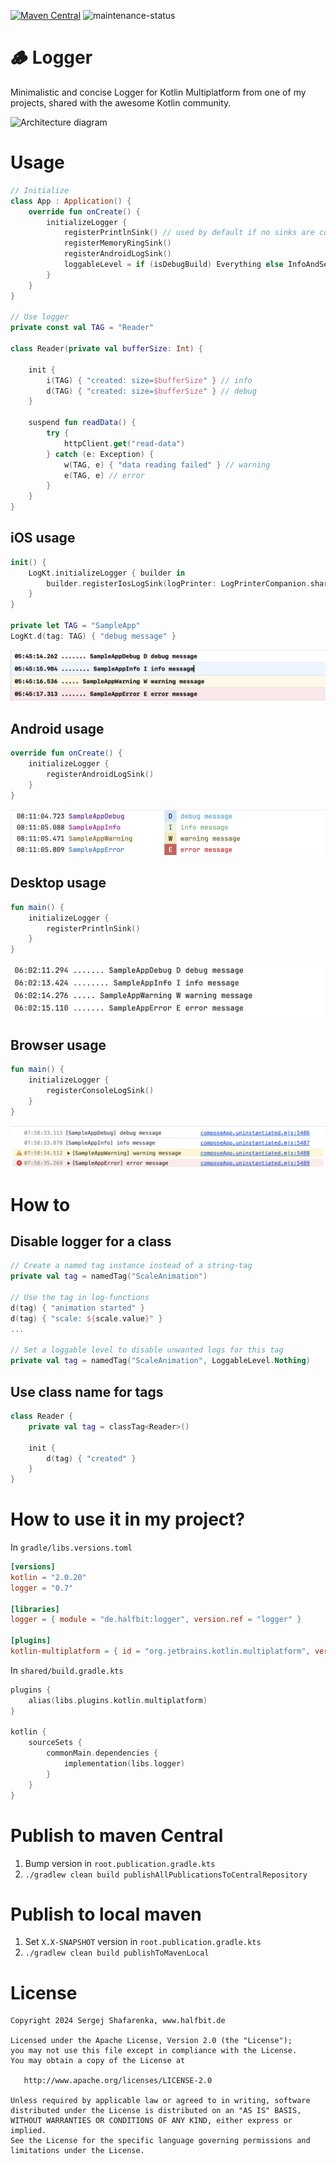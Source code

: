 [![Maven Central](http://img.shields.io/maven-central/v/de.halfbit/logger.svg)](https://central.sonatype.com/artifact/de.halfbit/logger)
![maintenance-status](https://img.shields.io/badge/maintenance-actively--developed-brightgreen.svg)

# 🪵 Logger

Minimalistic and concise Logger for Kotlin Multiplatform from one of my projects,
shared with the awesome Kotlin community.

![Architecture diagram](http://www.plantuml.com/plantuml/proxy?src=https://raw.githubusercontent.com/sergejsha/logger/master/documentation/architecture.v3.iuml)

# Usage

```kotlin
// Initialize
class App : Application() {
    override fun onCreate() {
        initializeLogger {
            registerPrintlnSink() // used by default if no sinks are configured
            registerMemoryRingSink()
            registerAndroidLogSink()
            loggableLevel = if (isDebugBuild) Everything else InfoAndSevere
        }
    }
}

// Use logger
private const val TAG = "Reader"

class Reader(private val bufferSize: Int) {

    init {
        i(TAG) { "created: size=$bufferSize" } // info
        d(TAG) { "created: size=$bufferSize" } // debug
    }

    suspend fun readData() {
        try {
            httpClient.get("read-data")
        } catch (e: Exception) {
            w(TAG, e) { "data reading failed" } // warning
            e(TAG, e) // error
        }
    }
}
```

## iOS usage

```swift
init() {
    LogKt.initializeLogger { builder in
        builder.registerIosLogSink(logPrinter: LogPrinterCompanion.shared.Default)
    }
}

private let TAG = "SampleApp"
LogKt.d(tag: TAG) { "debug message" }
```

![iOS log](https://raw.githubusercontent.com/sergejsha/logger/master/documentation/examples/iOS.png)

## Android usage

```kotlin
override fun onCreate() {
    initializeLogger {
        registerAndroidLogSink()
    }
}
```

![Android log](https://raw.githubusercontent.com/sergejsha/logger/master/documentation/examples/android.png)

## Desktop usage

```kotlin
fun main() {
    initializeLogger {
        registerPrintlnSink()
    }
}
```

![Desktop log](https://raw.githubusercontent.com/sergejsha/logger/master/documentation/examples/desktop.png)

## Browser usage

```kotlin
fun main() {
    initializeLogger {
        registerConsoleLogSink()
    }
}
```

![Browser log](https://raw.githubusercontent.com/sergejsha/logger/master/documentation/examples/jsBrowser.png)

# How to

## Disable logger for a class

```kotlin
// Create a named tag instance instead of a string-tag
private val tag = namedTag("ScaleAnimation")

// Use the tag in log-functions
d(tag) { "animation started" }
d(tag) { "scale: ${scale.value}" }
...

// Set a loggable level to disable unwanted logs for this tag
private val tag = namedTag("ScaleAnimation", LoggableLevel.Nothing)
```

## Use class name for tags

```kotlin
class Reader {
    private val tag = classTag<Reader>()

    init {
        d(tag) { "created" }
    }
}
```

# How to use it in my project?

In `gradle/libs.versions.toml`

```toml
[versions]
kotlin = "2.0.20"
logger = "0.7"

[libraries]
logger = { module = "de.halfbit:logger", version.ref = "logger" }

[plugins]
kotlin-multiplatform = { id = "org.jetbrains.kotlin.multiplatform", version.ref = "kotlin" }
```

In `shared/build.gradle.kts`

```kotlin
plugins {
    alias(libs.plugins.kotlin.multiplatform)
}

kotlin {
    sourceSets {
        commonMain.dependencies {
            implementation(libs.logger)
        }
    }
}
```

# Publish to maven Central

1. Bump version in `root.publication.gradle.kts`
2. `./gradlew clean build publishAllPublicationsToCentralRepository`

# Publish to local maven

1. Set `X.X-SNAPSHOT` version in `root.publication.gradle.kts`
2. `./gradlew clean build publishToMavenLocal`

# License

```
Copyright 2024 Sergej Shafarenka, www.halfbit.de

Licensed under the Apache License, Version 2.0 (the "License");
you may not use this file except in compliance with the License.
You may obtain a copy of the License at

   http://www.apache.org/licenses/LICENSE-2.0

Unless required by applicable law or agreed to in writing, software
distributed under the License is distributed on an "AS IS" BASIS,
WITHOUT WARRANTIES OR CONDITIONS OF ANY KIND, either express or implied.
See the License for the specific language governing permissions and
limitations under the License.
```
